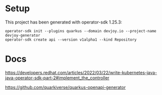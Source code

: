 # Setup
This project has been generated with operator-sdk 1.25.3:

    operator-sdk init --plugins quarkus --domain devjoy.io --project-name devjoy-generator 
    operator-sdk create api --version v1alpha1 --kind Repository
    
    
# Docs
https://developers.redhat.com/articles/2022/03/22/write-kubernetes-java-java-operator-sdk-part-2#implement_the_controller


https://github.com/quarkiverse/quarkus-openapi-generator